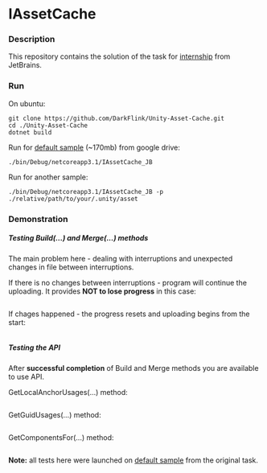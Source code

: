 # IAssetCache

### Description

This repository contains the solution of the task for [internship](https://internship.jetbrains.com/projects/607/) from JetBrains.

### Run

On ubuntu:
```
git clone https://github.com/DarkFlink/Unity-Asset-Cache.git
cd ./Unity-Asset-Cache
dotnet build
```

Run for [default sample](https://drive.google.com/open?id=1zLV8MmwiXazvpv-6LMWNbuewPabzBFD9) (~170mb) from google drive:
```
./bin/Debug/netcoreapp3.1/IAssetCache_JB
```

Run for another sample:
```
./bin/Debug/netcoreapp3.1/IAssetCache_JB -p ./relative/path/to/your/.unity/asset
```

### Demonstration

##### Testing Build(...) and Merge(...) methods

The main problem here - dealing with interruptions and unexpected changes in file between interruptions.

If there is no changes between interruptions - program will continue the uploading. It provides **NOT to lose progress** in this  case:

![]()

If chages happened - the progress resets and uploading begins from the start:

![]()

##### Testing the API

After **successful completion** of Build and Merge methods you are available to use API.

GetLocalAnchorUsages(...) method:

![]()

GetGuidUsages(...) method:

![]()

GetComponentsFor(...) method:

![]()

**Note:** all tests here were launched on [default sample](https://drive.google.com/open?id=1zLV8MmwiXazvpv-6LMWNbuewPabzBFD9) from the original task.


